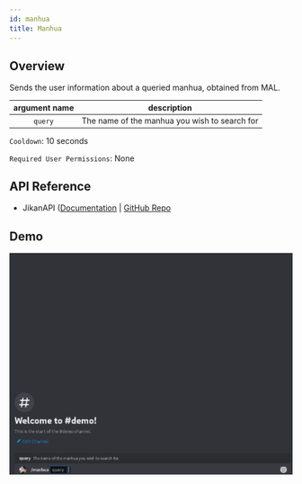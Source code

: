 ```yaml
---
id: manhua
title: Manhua
---
```


## Overview

Sends the user information about a queried manhua, obtained from MAL.

| argument name |                  description                  |
| :-----------: | :-------------------------------------------: |
|    `query`    | The name of the manhua you wish to search for |

`Cooldown`: 10 seconds

`Required User Permissions`: None

## API Reference

- JikanAPI ([Documentation](https://docs.api.jikan.moe/) | [GitHub Repo](https://github.com/jikan-me/jikan-rest)

## Demo

![Manhua Command Demo Gif](../../../public/info/manhua.gif)
